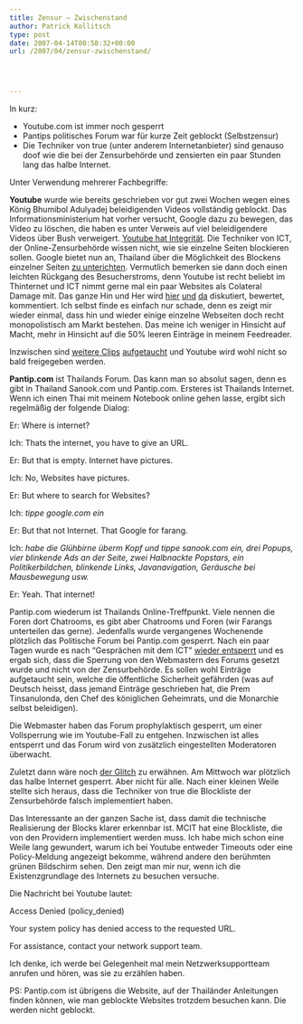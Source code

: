 ```yaml
---
title: Zensur – Zwischenstand
author: Patrick Kollitsch
type: post
date: 2007-04-14T00:58:32+00:00
url: /2007/04/zensur-zwischenstand/




---
```

In kurz:

  * Youtube.com ist immer noch gesperrt
  * Pantips politisches Forum war f&uuml;r kurze Zeit geblockt (Selbstzensur)
  * Die Techniker von true (unter anderem Internetanbieter) sind genauso doof wie die bei der Zensurbeh&ouml;rde und zensierten ein paar Stunden lang das halbe Internet.

Unter Verwendung mehrerer Fachbegriffe:

**Youtube** wurde wie bereits geschrieben vor gut zwei Wochen wegen eines K&ouml;nig Bhumibol Adulyadej beleidigenden Videos vollst&auml;ndig geblockt. Das Informationsministerium hat vorher versucht, Google dazu zu bewegen, das Video zu l&ouml;schen, die haben es unter Verweis auf viel beleidigendere Videos &uuml;ber Bush verweigert. [Youtube hat Integrit&auml;t][1]. Die Techniker von <span class="caps">ICT</span>, der Online-Zensurbeh&ouml;rde wissen nicht, wie sie einzelne Seiten blockieren sollen. Google bietet nun an, Thailand &uuml;ber die M&ouml;glichkeit des Blockens einzelner Seiten [zu unterichten][2]. Vermutlich bemerken sie dann doch einen leichten R&uuml;ckgang des Besucherstroms, denn Youtube ist recht beliebt im Thinternet und <span class="caps">ICT</span> nimmt gerne mal ein paar Websites als Colateral Damage mit. Das ganze Hin und Her wird [hier][3] [und][4] [da][5] diskutiert, bewertet, kommentiert. Ich selbst finde es einfach nur schade, denn es zeigt mir wieder einmal, dass hin und wieder einige einzelne Webseiten doch recht monopolistisch am Markt bestehen. Das meine ich weniger in Hinsicht auf Macht, mehr in Hinsicht auf die 50% leeren Eintr&auml;ge in meinem Feedreader. 

Inzwischen sind [weitere Clips][6] [aufgetaucht][7] und Youtube wird wohl nicht so bald freigegeben werden.

**Pantip.com** ist Thailands Forum. Das kann man so absolut sagen, denn es gibt in Thailand Sanook.com und Pantip.com. Ersteres ist Thailands Internet. Wenn ich einen Thai mit meinem Notebook online gehen lasse, ergibt sich regelm&auml;&szlig;ig der folgende Dialog: 

Er: Where is internet? 
  
Ich: Thats the internet, you have to give an <span class="caps">URL</span>.
  
Er: But that is empty. Internet have pictures.
  
Ich: No, Websites have pictures.
  
Er: But where to search for Websites?
  
Ich: _tippe google.com ein_
  
Er: But that not Internet. That Google for farang.
  
Ich: _habe die Gl&uuml;hbirne &uuml;berm Kopf und tippe sanook.com ein, drei Popups, vier blinkende Ads an der Seite, zwei Halbnackte Popstars, ein Politikerbildchen, blinkende Links, Javanavigation, Ger&auml;usche bei Mausbewegung usw._
  
Er: Yeah. That internet!

Pantip.com wiederum ist Thailands Online-Treffpunkt. Viele nennen die Foren dort Chatrooms, es gibt aber Chatrooms und Foren (wir Farangs unterteilen das gerne). Jedenfalls wurde vergangenes Wochenende pl&ouml;tzlich das Politische Forum bei Pantip.com gesperrt. Nach ein paar Tagen wurde es nach &#8220;Gespr&auml;chen mit dem ICT&#8221; [wieder entsperrt][8] und es ergab sich, dass die Sperrung von den Webmastern des Forums gesetzt wurde und nicht von der Zensurbeh&ouml;rde. Es sollen wohl Eintr&auml;ge aufgetaucht sein, welche die &ouml;ffentliche Sicherheit gef&auml;hrden (was auf Deutsch heisst, dass jemand Eintr&auml;ge geschrieben hat, die Prem Tinsanulonda, den Chef des k&ouml;niglichen Geheimrats, und die Monarchie selbst beleidigen). 

Die Webmaster haben das Forum prophylaktisch gesperrt, um einer Vollsperrung wie im Youtube-Fall zu entgehen. Inzwischen ist alles entsperrt und das Forum wird von zus&auml;tzlich eingestellten Moderatoren &uuml;berwacht. 

Zuletzt dann w&auml;re noch [der Glitch][9] zu erw&auml;hnen. Am Mittwoch war pl&ouml;tzlich das halbe Internet gesperrt. Aber nicht f&uuml;r alle. Nach einer kleinen Weile stellte sich heraus, dass die Techniker von true die Blockliste der Zensurbeh&ouml;rde falsch implementiert haben. 

Das Interessante an der ganzen Sache ist, dass damit die technische Realisierung der Blocks klarer erkennbar ist. <span class="caps">MCIT</span> hat eine Blockliste, die von den Providern implementiert werden muss. Ich habe mich schon eine Weile lang gewundert, warum ich bei Youtube entweder Timeouts oder eine Policy-Meldung angezeigt bekomme, w&auml;hrend andere den ber&uuml;hmten gr&uuml;nen Bildschirm sehen. Den zeigt man mir nur, wenn ich die Existenzgrundlage des Internets zu besuchen versuche.

Die Nachricht bei Youtube lautet:

Access Denied (policy_denied)
   
Your system policy has denied access to the requested <span class="caps">URL</span>.
   
For assistance, contact your network support team. 

Ich denke, ich werde bei Gelegenheit mal mein Netzwerksupportteam anrufen und h&ouml;ren, was sie zu erz&auml;hlen haben.

PS: Pantip.com ist &uuml;brigens die Website, auf der Thail&auml;nder Anleitungen finden k&ouml;nnen, wie man geblockte Websites trotzdem besuchen kann. Die werden nicht geblockt.

 [1]: http://www.nationmultimedia.com/breakingnews/read.php?newsid=30031358
 [2]: http://www.nationmultimedia.com/2007/04/07/headlines/headlines_30031359.php
 [3]: http://www.nationmultimedia.com/breakingnews/read.php?newsid=30031286
 [4]: http://www.nationmultimedia.com/2007/04/10/letters/letters_30031535.php
 [5]: http://www.nationmultimedia.com/2007/04/10/opinion/opinion_30031536.php
 [6]: http://www.bangkokpost.com/breaking_news/breakingnews.php?id=117925
 [7]: http://www.redorbit.com/news/technology/899778/thailand_commentator_views_youtube_clips_as_hate_speech/index.html?source=r_technology
 [8]: http://www.asiamedia.ucla.edu/article.asp?parentid=67513
 [9]: http://www.seapabkk.org/newdesign/alertsdetail.php?No=647